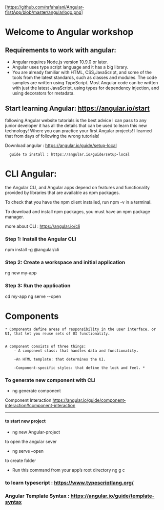 [https://github.com/rafahalani/Angular-firstApp/blob/master/angularlogo.png]
  # Welcome to Angular workshop

## Requirements to work with angular: 

- Angular requires Node.js version 10.9.0 or later.
- Angular uses type script language and it has a big library. 
- You are already familiar with HTML, CSS,JavaScript, and some of the tools from the latest standards, such as classes and     modules. The code samples are written using TypeScript. Most Angular code can be written with just the latest JavaScript,   using types for dependency injection, and using decorators for metadata.

## Start learning Angular: https://angular.io/start   

 following Angular website tutorials is the best advice I can pass to any junior developer it has all the details that can be used to learn this new technology! Where you can practice your first Angular projects!
I learned that from days of following the wrong tutorials!


Download angular : https://angular.io/guide/setup-local

	  guide to install : https://angular.io/guide/setup-local


# CLI Angular: 

 the Angular CLI, and Angular apps depend on features and functionality provided by libraries that are available as npm packages. 

To check that you have the npm client installed, run npm -v in a terminal.

To download and install npm packages, you must have an npm package manager.

more about CLI : https://angular.io/cli


### Step 1: Install the Angular CLI
npm install -g @angular/cli

### Step 2: Create a workspace and initial application
ng new my-app

### Step 3: Run the application
cd my-app ng serve --open

# Components

	* Components define areas of responsibility in the user interface, or UI, that let you reuse sets of UI functionality.
	

	A component consists of three things:
		- A component class: that handles data and functionality.

		-An HTML template: that determines the UI.
		
		-Component-specific styles: that define the look and feel. *
    

### To generate new component with CLI
- ng generate component <name> 

Component Interaction
https://angular.io/guide/component-interaction#component-interaction

____________________________________________________________________________


#### to start new project

- ng new Angular-project

to open the angular sever

- ng serve –open

to create <name> folder

- Run this command from your app’s root directory
		ng g c <name>

### to learn typescript : https://www.typescriptlang.org/

### Angular Template Syntax : https://angular.io/guide/template-syntax


